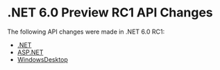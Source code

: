 # .NET 6.0 Preview RC1 API Changes

The following API changes were made in .NET 6.0 RC1:

- [.NET](./.Net/6.0.0-rc1.md)
- [ASP.NET](./Asp.Net/6.0.0-rc1.md)
- [WindowsDesktop](./WindowsDesktop/6.0.0-rc1.md)
